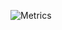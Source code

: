 ![Metrics](https://metrics.lecoq.io/guldkage?template=classic&base.indepth=false&base.hireable=false&config.timezone=Europe%2FCopenhagen)

